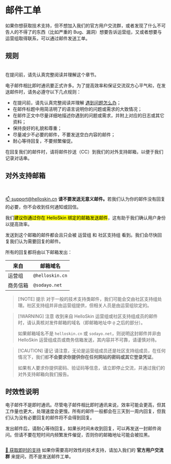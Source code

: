 # 邮件工单

如果你想获取技术支持，但不想加入我们的官方用户交流群，或者发现了什么不可告人的不得了的东西（比如严重的 Bug、漏洞）想要告诉运营组，又或者想要与运营组取得联系，可以通过邮件发送工单。

## 规则

<br />
在提问前，请先认真完整阅读并理解这个章节。


电子邮件相比即时通讯要正式许多。为了提高效率和保证交流双方心平气和，在发送邮件时，请务必遵守以下几点规则：

- 在提问前，请先认真完整阅读并理解 [遇到问题怎么办](/problems.md)；
- 在邮件标题中用简洁明了的语言说明你的问题或需求的大致情况；
- 在邮件正文中尽量详细地描述你遇到的问题或需求，并附上对应的日志或其它资料；
- 保持良好的礼貌和尊重；
- 尽量减少不必要的邮件，不要发送空白内容的邮件；
- 耐心等待回复，不要频繁催促。

在回复我们的邮件时，请将邮件抄送（CC）到我们的对外支持邮箱，以便于我们记录对话串。

## 对外支持邮箱

<br/>

[📫 support@helloskin.cn](mailto:support@helloskin.cn)
<strong>请不要发送无意义邮件。</strong>若我们认为你的邮件没有回复的必要，你不会收到任何通知或回信。


我们<mark>建议你通过你在 HelloSkin 绑定的邮箱发送邮件</mark>，这有助于我们确认用户身份以提高效率。

发送到这个邮箱的邮件都会且只会被 运营组 和 社区支持组 看到。我们会尽快回复我们认为需要回复的邮件。

所有的回复都将由以下邮箱发出：

| 来自       | 邮箱域名               |
| ---------- | ---------------------- |
| 运营组     | `@helloskin.cn`         |
| 商务信箱 | `@sodayo.net` |

> [!NOTE] 提示
> 对于一般的技术支持类邮件，我们可能会交由社区支持组处理。社区支持组并非由运营组提供，但相关人员是由运营组钦定的。

> [!WARNING] 注意
> 收到来自 HelloSkin 运营组或社区支持组成员的邮件时，请认真核对发件邮箱的域名（即邮箱地址中 `@` 之后的部分）。
>
> 如果邮箱域名不是 `helloskin.cn` 或 `sodayo.net`，则说明这封邮件并非由 HelloSkin 运营组成员或商务信箱发送，其内容并不可靠，请谨慎对待。

> [!CAUTION] 谨记
> 请注意，无论是运营组成员还是社区支持组成员，在任何情况下，我们都**不会要求你提供你在任何网站的密码或其它登录凭证**。
>
> 如果有人要求你提供密码、验证码等信息，请立即停止交流，并通过我们的对外支持邮箱向我们报告。

## 时效性说明

电子邮件不是即时通讯。尽管电子邮件相比即时通讯来说，效率可能会更高，但其工作量也更大，处理速度会更慢。所有的邮件一般都会在三天到一周内回复，但我们认为没有必要回复的邮件将不会得到回复。

发出邮件后，请耐心等待回复。如果长时间未收到回复，可以再发送一封邮件询问。但请不要在短时间内频繁发件催促，否则你的邮箱地址可能会被拉黑。

<p style="margin-bottom: 2em"></p>

[🙋 获取即时的支持](/user-group)
如果你需要高时效性的技术支持，请加入我们的 <strong>官方用户交流群</strong> 来提问，而不是发送邮件工单。



